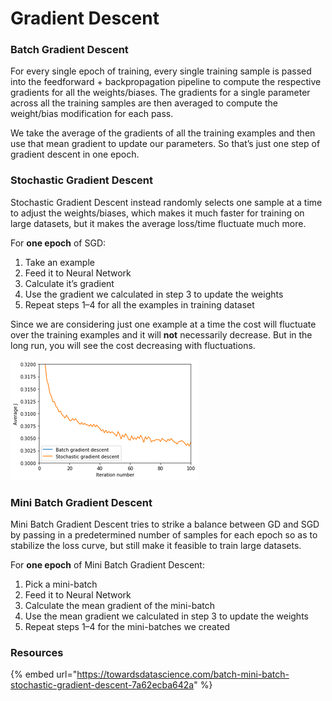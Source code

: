 # Gradient Descent

### Batch Gradient Descent

For every single epoch of training, every single training sample is passed into the feedforward + backpropagation pipeline to compute the respective gradients for all the weights/biases. The gradients for a single parameter across all the training samples are then averaged to compute the weight/bias modification for each pass.

We take the average of the gradients of all the training examples and then use that mean gradient to update our parameters. So that’s just one step of gradient descent in one epoch.

### Stochastic Gradient Descent

Stochastic Gradient Descent instead randomly selects one sample at a time to adjust the weights/biases, which makes it much faster for training on large datasets, but it makes the average loss/time fluctuate much more.

For **one epoch** of SGD:

1. Take an example
2. Feed it to Neural Network
3. Calculate it’s gradient
4. Use the gradient we calculated in step 3 to update the weights
5. Repeat steps 1–4 for all the examples in training dataset

Since we are considering just one example at a time the cost will fluctuate over the training examples and it will **not** necessarily decrease. But in the long run, you will see the cost decreasing with fluctuations.

![](../../.gitbook/assets/image%20%2813%29.png)

### Mini Batch Gradient Descent

Mini Batch Gradient Descent tries to strike a balance between GD and SGD by passing in a predetermined number of samples for each epoch so as to stabilize the loss curve, but still make it feasible to train large datasets.

For **one epoch** of Mini Batch Gradient Descent:

1. Pick a mini-batch
2. Feed it to Neural Network
3. Calculate the mean gradient of the mini-batch
4. Use the mean gradient we calculated in step 3 to update the weights
5. Repeat steps 1–4 for the mini-batches we created

### Resources

{% embed url="https://towardsdatascience.com/batch-mini-batch-stochastic-gradient-descent-7a62ecba642a" %}







